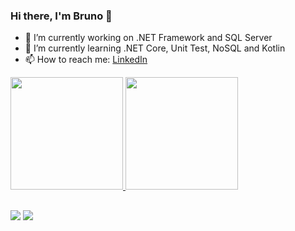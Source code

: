 ### Hi there, I'm Bruno 👋

- 🔭 I’m currently working on .NET Framework and SQL Server
- 🌱 I’m currently learning .NET Core, Unit Test, NoSQL and Kotlin
- 📫 How to reach me: <a href="https://www.linkedin.com/in/bruno-henrique-cavalcante/">LinkedIn</a>

 
<div>
  <a href="https://github.com/brunohcs">
  <img height="180em" src="https://github-readme-stats.vercel.app/api?username=brunohcs&show_icons=true&theme=dracula&include_all_commits=true&count_private=true"/>
  <img height="180em" src="https://github-readme-stats.vercel.app/api/top-langs/?username=brunohcs&layout=compact&langs_count=7&theme=dracula"/>
</div>
 
  
  ##
 
<div>
  <a href="https://www.instagram.com/_brunohcs/" target="_blank"><img src="https://img.shields.io/badge/-Instagram-%23E4405F?style=for-the-badge&logo=instagram&logoColor=white" target="_blank"></a>
  <a href="https://www.linkedin.com/in/bruno-henrique-cavalcante/" target="_blank"><img src="https://img.shields.io/badge/-LinkedIn-%230077B5?style=for-the-badge&logo=linkedin&logoColor=white" target="_blank"></a>
</div>
